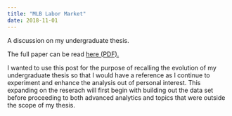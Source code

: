 ```yaml
---
title: "MLB Labor Market"
date: 2018-11-01
---
```


A discussion on my undergraduate thesis.

The full paper can be read <a href ="{{ site.url }}/files/CooperLogerfoThesis.pdf" > here (PDF). </a>

I wanted to use this post for the purpose of recalling the evolution of my undergraduate thesis so that I would have a reference 
as I continue to experiment and enhance the analysis out of personal interest. This expanding on the reserach will first begin with
building out the data set before proceeding to both advanced analytics and topics that were outside the scope of my thesis. 

